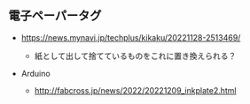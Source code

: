 ## 電子ペーパータグ

* https://news.mynavi.jp/techplus/kikaku/20221128-2513469/
  * 紙として出して捨てているものをこれに置き換えられる？

* Arduino
  * http://fabcross.jp/news/2022/20221209_inkplate2.html
